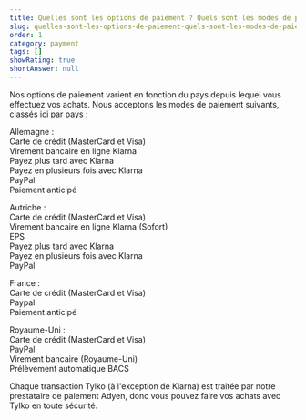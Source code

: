 ```yaml
---
title: Quelles sont les options de paiement ? Quels sont les modes de paiement que vous acceptez ?
slug: quelles-sont-les-options-de-paiement-quels-sont-les-modes-de-paiement-que-vous-acceptez
order: 1
category: payment
tags: []
showRating: true
shortAnswer: null
---
```


Nos options de paiement varient en fonction du pays depuis lequel vous effectuez vos achats.  Nous acceptons les modes de paiement suivants, classés ici par pays :

Allemagne :\
Carte de crédit (MasterCard et Visa)\
Virement bancaire en ligne Klarna\
Payez plus tard avec Klarna\
Payez en plusieurs fois avec Klarna\
PayPal\
Paiement anticipé

Autriche :\
Carte de crédit (MasterCard et Visa)\
Virement bancaire en ligne Klarna (Sofort)\
EPS\
Payez plus tard avec Klarna\
Payez en plusieurs fois avec Klarna\
PayPal

France :\
Carte de crédit (MasterCard et Visa)\
Paypal\
Paiement anticipé

Royaume-Uni :\
Carte de crédit (MasterCard et Visa)\
PayPal\
Virement bancaire (Royaume-Uni)\
Prélèvement automatique BACS

Chaque transaction Tylko (à l'exception de Klarna) est traitée par notre prestataire de paiement Adyen, donc vous pouvez faire vos achats avec Tylko en toute sécurité.
